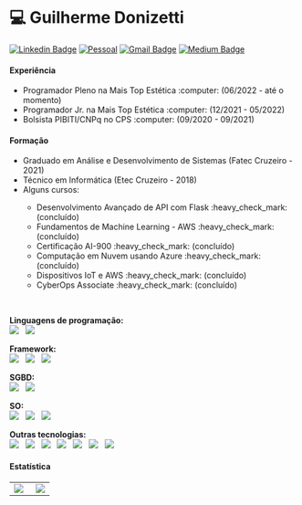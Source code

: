 # :computer: Guilherme Donizetti
[![Linkedin Badge](https://img.shields.io/badge/-LinkedIn-blue?style=flat-square&logo=Linkedin&logoColor=white&link=https://br.linkedin.com/in/guilhermedonizetti-ads)](https://br.linkedin.com/in/guilhermedonizetti-ads)
[![Pessoal](https://img.shields.io/static/v1?label=pessoal:&message=PORTFÓLIO&color=green&style=flat-square&logo=heroku)](https://guilhermedonizetti.herokuapp.com/)
[![Gmail Badge](https://img.shields.io/badge/Gmail-D14836?style=flat-square&logo=gmail&logoColor=white)](mailto:guilhermetecnologias@gmail.com)
[![Medium Badge](https://img.shields.io/badge/Medium-12100E?style=flat-square&logo=medium&logoColor=white)](http://guilhermedonizettiads.medium.com/)
<!-- [![Facebook Badge](https://img.shields.io/badge/Facebook-1877F2?style=flat-square&logo=facebook&logoColor=white)](https://www.facebook.com/guilhermedonizetti.sp) -->
<!-- [![Me Badge](https://img.shields.io/badge/website-000000?style=flat-square&or-the-badge&logo=About.me&logoColor=white)](https://guilhermedonizetti.herokuapp.com/) -->

#### Experiência
  <ul>
  <li>Programador Pleno na Mais Top Estética :computer: (06/2022 - até o momento)</li>
  <li>Programador Jr. na Mais Top Estética :computer: (12/2021 - 05/2022)</li>
  <li>Bolsista PIBITI/CNPq no CPS :computer: (09/2020 - 09/2021) </li>
  </ul>

#### Formação
  <ul>
  <li>Graduado em Análise e Desenvolvimento de Sistemas (Fatec Cruzeiro - 2021)</li>
  <li>Técnico em Informática (Etec Cruzeiro - 2018)</li>
  <li>Alguns cursos:</li>
  <ul>
    <li>Desenvolvimento Avançado de API com Flask :heavy_check_mark: (concluído)</li>
    <li>Fundamentos de Machine Learning - AWS :heavy_check_mark: (concluído)</li>
    <li>Certificação AI-900 :heavy_check_mark: (concluído)</li>
    <li>Computação em Nuvem usando Azure :heavy_check_mark: (concluído)</li>
    <li>Dispositivos IoT e AWS :heavy_check_mark: (concluído)</li>
    <li>CyberOps Associate :heavy_check_mark: (concluído)</li>
  </ul>
  </ul>

<br>

<b>Linguagens de programação: </b><br>
<img src="https://img.shields.io/badge/Python-FFD43B?style=for-the-badge&logo=python&logoColor=darkgreen" /> &nbsp;
<img src="https://img.shields.io/badge/PHP-777BB4?style=for-the-badge&logo=php&logoColor=white" />

<b>Framework:</b><br>
<img src="https://img.shields.io/badge/Flask-000000?style=for-the-badge&logo=flask&logoColor=white" /> &nbsp;
<img src="https://img.shields.io/badge/Streamlit-FF4B4B?style=for-the-badge&logo=Streamlit&logoColor=white" /> &nbsp;
<img src="https://img.shields.io/badge/symfony-%23000000.svg?style=for-the-badge&logo=symfony&logoColor=purple">

<b>SGBD:</b><br>
<img src="https://img.shields.io/badge/InfluxDB-22ADF6?style=for-the-badge&logo=InfluxDB&logoColor=white" /> &nbsp;
<img src="https://img.shields.io/badge/MySQL-00000F?style=for-the-badge&logo=mysql&logoColor=white" />

<b>SO:</b><br>
<img src="https://img.shields.io/badge/Linux_Mint-87CF3E?style=for-the-badge&logo=linux-mint&logoColor=white" /> &nbsp;
<img src="https://img.shields.io/badge/Kali_Linux-557C94?style=for-the-badge&logo=kali-linux&logoColor=white" /> &nbsp;
<img src="https://img.shields.io/badge/Windows-0078D6?style=for-the-badge&logo=windows&logoColor=white" />

<b>Outras tecnologias:</b><br>
<img src="https://img.shields.io/badge/Grafana-F2F4F9?style=for-the-badge&logo=grafana&logoColor=orange&labelColor=F2F4F9" /> &nbsp;
<img src="https://img.shields.io/badge/Postman-FF6C37?style=for-the-badge&logo=Postman&logoColor=white"/> &nbsp;
<img src="https://img.shields.io/badge/fastapi-109989?style=for-the-badge&logo=FASTAPI&logoColor=white"/> &nbsp;
<img src="https://img.shields.io/badge/GitHub-100000?style=for-the-badge&logo=github&logoColor=white" /> &nbsp;
<img src="https://img.shields.io/badge/Heroku-430098?style=for-the-badge&logo=heroku&logoColor=white" /> &nbsp;
<img src="https://img.shields.io/badge/HTML5-E34F26?style=for-the-badge&logo=html5&logoColor=white" /> &nbsp;
<img src="https://img.shields.io/badge/CSS3-1572B6?style=for-the-badge&logo=css3&logoColor=white" />

#### Estatística
<table>
  <tr>
    <td><img align="left" src="https://github-readme-stats.vercel.app/api?username=guilhermedonizetti&show_icons=true&theme=merko"></td>
    <td><img align="right" src="https://github-readme-stats.vercel.app/api/top-langs/?username=guilhermedonizetti&langs_count=4&hide=javascript,css,scss&theme=dark" /></td>
  </tr>
</table>


